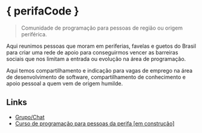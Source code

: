 # { perifaCode }

> Comunidade de programação para pessoas de região ou origem periférica.

Aqui reunimos pessoas que moram em periferias, favelas e guetos do Brasil para criar uma rede de apoio para conseguirmos vencer as barreiras sociais que nos limitam a entrada ou evolução na área de programação.

Aqui temos compartilhamento e indicação para vagas de emprego na área de desenvolvimento de software, compartilhamento de conhecimento e apoio pessoal a quem vem de origem humilde.

## Links

- [Grupo/Chat](http://bit.ly/perifacode-group)
- [Curso de programação para pessoas da perifa [em construção]](teach)